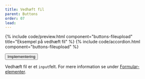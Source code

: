 ```yaml
---
title: Vedhæft fil
parent: Buttons
order: 07
lead: 
---
```

{% include code/preview.html component="buttons-fileupload" title="Eksempel på vedhæft fil"  %}
{% include code/accordion.html component="buttons-fileupload" %}
<div class="accordion accordion-bordered">
  <button class="button-unstyled accordion-button" aria-expanded="false" aria-controls="tech-filebutton">
    Implementering
  </button>
  <div id="tech-filebutton" class="accordion-content">
      <p>Vedhæft fil er et <code>input</code>felt. For mere information se under <a href="/komponenter/form-controls/#vedhæft-fil">Formular-elementer</a>.</p>
  </div>
</div>
